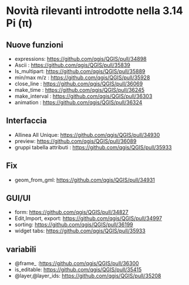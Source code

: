 # Novità rilevanti introdotte nella 3.14 Pi (π)

## Nuove funzioni

* expressions: https://github.com/qgis/QGIS/pull/34898
* Ascii : https://github.com/qgis/QGIS/pull/35839
* Is_multipart: https://github.com/qgis/QGIS/pull/35889
* min/max m/z : https://github.com/qgis/QGIS/pull/35928
* close_line : https://github.com/qgis/QGIS/pull/36069
* make_time : https://github.com/qgis/QGIS/pull/36245
* make_interval : https://github.com/qgis/QGIS/pull/36303
* animation : https://github.com/qgis/QGIS/pull/36324

## Interfaccia

* Allinea All Unique: https://github.com/qgis/QGIS/pull/34930
* preview: https://github.com/qgis/QGIS/pull/36089
* gruppi tabella attributi : https://github.com/qgis/QGIS/pull/35933

## Fix

* geom_from_gml: https://github.com/qgis/QGIS/pull/34931

## GUI/UI

* form: https://github.com/qgis/QGIS/pull/34827
* Edit,Import, export: https://github.com/qgis/QGIS/pull/34997
* sorting: https://github.com/qgis/QGIS/pull/36199
* widget tabs: https://github.com/qgis/QGIS/pull/35933

## variabili

* @frame_ :https://github.com/qgis/QGIS/pull/36300
* is_editable: https://github.com/qgis/QGIS/pull/35415
* @layer,@layer_ids: https://github.com/qgis/QGIS/pull/35208